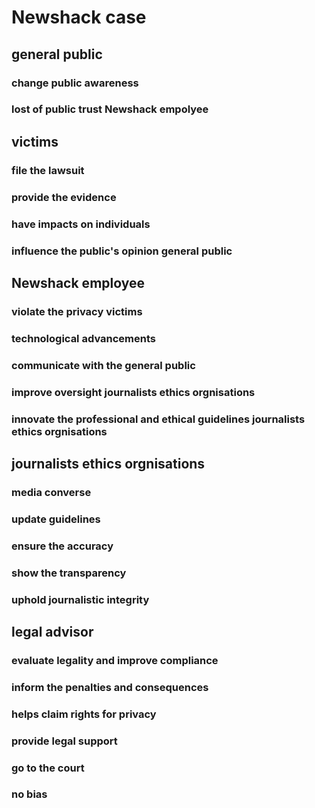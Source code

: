 # Newshack case

## general public

### change public awareness 

### lost of public trust Newshack empolyee

## victims

### file the lawsuit

### provide the evidence 

### have impacts on individuals

### influence the public's opinion general public

## Newshack employee

### violate the privacy victims

### technological advancements

### communicate with the general public

### improve oversight journalists ethics orgnisations

### innovate the professional and ethical guidelines journalists ethics orgnisations

## journalists ethics orgnisations

### media converse

### update guidelines 

### ensure the accuracy

### show the transparency

### uphold journalistic integrity

## legal advisor

### evaluate legality and improve compliance

### inform the penalties and consequences

### helps claim rights for privacy

### provide legal support 

### go to the court 

### no bias


